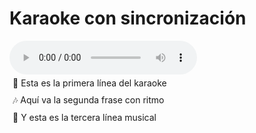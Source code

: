 # Karaoke con sincronización

<audio id="audio" controls>
  <source src="karaoke.mp3" type="audio/mpeg">
  Tu navegador no soporta el audio.
</audio>

<div id="karaoke">
  <div class="karaoke-line" data-start="0" data-end="3">🎵 Esta es la primera línea del karaoke</div>
  <div class="karaoke-line" data-start="3" data-end="6">🎶 Aquí va la segunda frase con ritmo</div>
  <div class="karaoke-line" data-start="6" data-end="9">🎤 Y esta es la tercera línea musical</div>
</div>

<style>
  .karaoke-line {
    transition: background-color 0.3s;
    padding: 5px;
  }
  .highlight {
    background-color: yellow;
  }
</style>

<script>
  const audio = document.getElementById('audio');
  const lines = document.querySelectorAll('.karaoke-line');

  audio.addEventListener('timeupdate', () => {
    const currentTime = audio.currentTime;
    lines.forEach(line => {
      const start = parseFloat(line.dataset.start);
      const end = parseFloat(line.dataset.end);
      if (currentTime >= start && currentTime < end) {
        line.classList.add('highlight');
      } else {
        line.classList.remove('highlight');
      }
    });
  });
</script>
